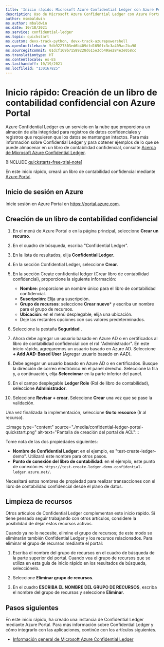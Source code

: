 ```yaml
---
title: 'Inicio rápido: Microsoft Azure Confidential Ledger con Azure Portal'
description: Uso de Microsoft Azure Confidential Ledger con Azure Portal
author: msmbaldwin
ms.author: mbaldwin
ms.date: 10/18/2021
ms.service: confidential-ledger
ms.topic: quickstart
ms.custom: devx-track-python, devx-track-azurepowershell
ms.openlocfilehash: 5db9227303ed6b409dfd1650fc3c3a409ac2ba90
ms.sourcegitcommit: 01dcf169b71589228d615e3cb49ae284e3e058cc
ms.translationtype: HT
ms.contentlocale: es-ES
ms.lasthandoff: 10/19/2021
ms.locfileid: "130167825"
---
```

# <a name="quickstart-create-a-confidential-ledger-using-the-azure-portal"></a>Inicio rápido: Creación de un libro de contabilidad confidencial con Azure Portal

Azure Confidential Ledger es un servicio en la nube que proporciona un almacén de alta integridad para registros de datos confidenciales y registros que requieren que los datos se mantengan intactos. Para más información sobre Confidential Ledger y para obtener ejemplos de lo que se puede almacenar en un libro de contabilidad confidencial, consulte [Acerca de Microsoft Azure Confidential Ledger](overview.md).

[!INCLUDE [quickstarts-free-trial-note](../../includes/quickstarts-free-trial-note.md)]

En este inicio rápido, creará un libro de contabilidad confidencial mediante [Azure Portal](https://portal.azure.com). 

## <a name="sign-in-to-azure"></a>Inicio de sesión en Azure

Inicie sesión en Azure Portal en https://portal.azure.com.

## <a name="create-a-confidential-ledger"></a>Creación de un libro de contabilidad confidencial

1. En el menú de Azure Portal o en la página principal, seleccione **Crear un recurso**.

1. En el cuadro de búsqueda, escriba "Confidential Ledger".

1. En la lista de resultados, elija **Confidential Ledger**.

1. En la sección Confidential Ledger, seleccione **Crear**.

1. En la sección Create confidential ledger (Crear libro de contabilidad confidencial), proporcione la siguiente información:
    - **Nombre**: proporcione un nombre único para el libro de contabilidad confidencial.
    - **Suscripción**: Elija una suscripción.
    - **Grupo de recursos**: seleccione **Crear nuevo*** y escriba un nombre para el grupo de recursos.
    - **Ubicación**: en el menú desplegable, elija una ubicación.
    - Deje las restantes opciones con sus valores predeterminados.
   
1. Seleccione la pestaña **Seguridad** .

1. Ahora debe agregar un usuario basado en Azure AD o en certificados al libro de contabilidad confidencial con el rol "Administrador". En este inicio rápido, agregaremos un usuario basado en Azure AD. Seleccione **+ Add AAD-Based User** (Agregar usuario basado en AAD).

1. Debe agregar un usuario basado en Azure AD o en certificados. Busque la dirección de correo electrónico en el panel derecho. Seleccione la fila y, a continuación, elija **Seleccionar** en la parte inferior del panel.

1. En el campo desplegable **Ledger Role** (Rol de libro de contabilidad), seleccione **Administrador**.

1. Seleccione **Revisar + crear**. Seleccione **Crear** una vez que se pase la validación.

Una vez finalizada la implementación, seleccione **Go to resource** (Ir al recurso).

:::image type="content" source="./media/confidential-ledger-portal-quickstart.png" alt-text="Pantalla de creación del portal de ACL":::

Tome nota de las dos propiedades siguientes:
- **Nombre de Confidential Ledger**: en el ejemplo, es "test-create-ledger-demo". Utilizará este nombre para otros pasos.
- **Punto de conexión del libro de contabilidad**: en el ejemplo, este punto de conexión es `https://test-create-ledger-demo.confidential-ledger.azure.net/`. 

Necesitará estos nombres de propiedad para realizar transacciones con el libro de contabilidad confidencial desde el plano de datos.
 
## <a name="clean-up-resources"></a>Limpieza de recursos

Otros artículos de Confidential Ledger complementan este inicio rápido. Si tiene pensado seguir trabajando con otros artículos, considere la posibilidad de dejar estos recursos activos. 

Cuando ya no lo necesite, elimine el grupo de recursos; de este modo se eliminarán también Confidential Ledger y los recursos relacionados. Para eliminar el grupo de recursos mediante el portal:

1.  Escriba el nombre del grupo de recursos en el cuadro de búsqueda de la parte superior del portal. Cuando vea el grupo de recursos que se utiliza en esta guía de inicio rápido en los resultados de búsqueda, selecciónelo.

1.  Seleccione **Eliminar grupo de recursos**.

1.  En el cuadro **ESCRIBA EL NOMBRE DEL GRUPO DE RECURSOS**, escriba el nombre del grupo de recursos y seleccione **Eliminar**.

## <a name="next-steps"></a>Pasos siguientes

En este inicio rápido, ha creado una instancia de Confidential Ledger mediante Azure Portal. Para más información sobre Confidential Ledger y cómo integrarlo con las aplicaciones, continúe con los artículos siguientes.

- [Información general de Microsoft Azure Confidential Ledger](overview.md)
